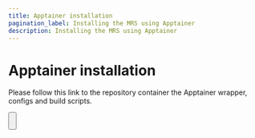 ```yaml
---
title: Apptainer installation
pagination_label: Installing the MRS using Apptainer
description: Installing the MRS using Apptainer
---
```


# Apptainer installation

Please follow this link to the repository container the Apptainer wrapper, configs and build scripts.

<Button label="🔗 MRS Apptainer" link="https://github.com/ctu-mrs/mrs_apptainer" block /><br />
